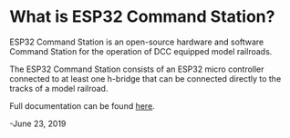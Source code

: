 # What is ESP32 Command Station?
ESP32 Command Station is an open-source hardware and software Command Station for the operation of DCC equipped model railroads.

The ESP32 Command Station consists of an ESP32 micro controller connected to at least one h-bridge that can be connected directly to the tracks of a model railroad.

Full documentation can be found [here](https://atanisoft.github.io/ESP32CommandStation/).

-June 23, 2019

